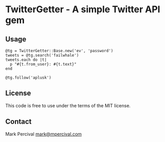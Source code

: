 # TwitterGetter - A simple Twitter API gem

## Usage
  
    @tg = TwitterGetter::Base.new('ev', 'password')
    tweets = @tg.search('failwhale')
    tweets.each do |t|
      p "#{t.from_user}: #{t.text}"
    end
    
    @tg.follow('aplusk')

## License

This code is free to use under the terms of the MIT license. 

## Contact

Mark Percival <mark@mpercival.com>

